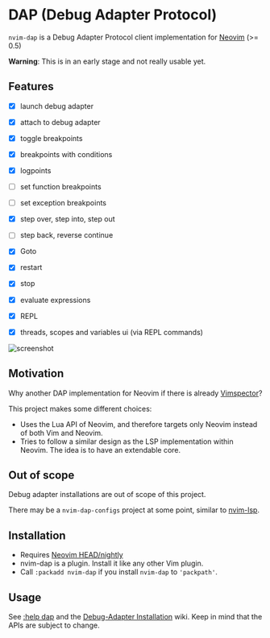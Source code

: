 # DAP (Debug Adapter Protocol)

`nvim-dap` is a Debug Adapter Protocol client implementation for [Neovim][1] (>= 0.5)

**Warning**: This is in an early stage and not really usable yet.


## Features

- [x] launch debug adapter
- [x] attach to debug adapter
- [x] toggle breakpoints
- [x] breakpoints with conditions
- [x] logpoints
- [ ] set function breakpoints
- [ ] set exception breakpoints
- [x] step over, step into, step out
- [ ] step back, reverse continue
- [x] Goto
- [x] restart
- [x] stop
- [x] evaluate expressions
- [x] REPL
- [x] threads, scopes and variables ui (via REPL commands)


![screenshot](images/screenshot.png)


## Motivation

Why another DAP implementation for Neovim if there is already [Vimspector][2]?

This project makes some different choices:

- Uses the Lua API of Neovim, and therefore targets only Neovim instead of both Vim and Neovim.
- Tries to follow a similar design as the LSP implementation within Neovim. The idea is to have an extendable core.


## Out of scope

Debug adapter installations are out of scope of this project.

There may be a `nvim-dap-configs` project at some point, similar to [nvim-lsp][3].

## Installation

- Requires [Neovim HEAD/nightly][6]
- nvim-dap is a plugin. Install it like any other Vim plugin.
- Call `:packadd nvim-dap` if you install `nvim-dap` to `'packpath'`.


## Usage

See [:help dap](doc/dap.txt) and the [Debug-Adapter Installation][5] wiki.
Keep in mind that the APIs are subject to change.



[1]: https://neovim.io/
[2]: https://github.com/puremourning/vimspector
[3]: https://github.com/neovim/nvim-lsp
[4]: https://github.com/microsoft/debugpy
[5]: https://github.com/mfussenegger/nvim-dap/wiki/Debug-Adapter-installation
[6]: https://github.com/neovim/neovim/releases/tag/nightly
